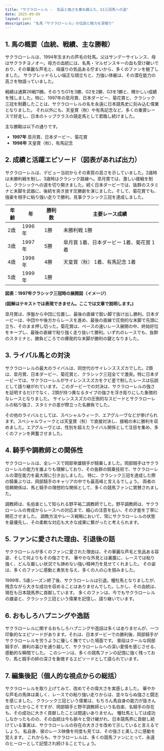 ```yaml
---
title: "サクラローレル -  気品と強さを兼ね備えた、G1三冠馬への道"
date: 2025-09-09
layout: post
description: "名馬『サクラローレル』の伝説と魅力を深堀り"
---
```


## 1. 馬の概要（血統、戦績、主な勝鞍）

サクラローレルは、1994年生まれの芦毛の牡馬。父はサンデーサイレンス、母はサクラチヨノオー。母方の血統には、名馬・マルゼンスキーの血も受け継いでおり、その華麗な芦毛と、母譲りの気品ある佇まいから、多くのファンを魅了しました。  サラブレッドらしい端正な顔立ちと、力強い体躯は、その潜在能力の高さを物語っていました。

戦績は通算26戦11勝。そのうちG1を3勝、G2を2勝、G3を1勝と、輝かしい成績を残しました。特に、1997年の皐月賞、日本ダービー、菊花賞と、クラシック三冠を制覇したことは、サクラローレルの名を永遠に日本競馬史に刻み込む偉業となりました。  それ以外にも、天皇賞（秋）や有馬記念など、多くの重賞レースで好走し、日本のトップクラスの競走馬として君臨し続けました。

主な勝鞍は以下の通りです。

* **1997年**  皐月賞、日本ダービー、菊花賞
* **1998年** 天皇賞（秋）、有馬記念


## 2. 成績と活躍エピソード（図表があれば出力）

サクラローレルは、デビュー当初からその素質の高さを示していました。2歳時は未勝利戦を制し、3歳時はクラシック路線へ。皐月賞では、激しい接戦を制し、クラシックへの道を切り開きました。続く日本ダービーでは、抜群のスタミナと末脚を武器に、後続を突き放す圧勝劇を演じました。そして、菊花賞でも、強豪を相手に粘り強い走りで勝利。見事クラシック三冠を達成しました。

| 年齢 | 年 | 勝利数 | 主要レース成績 |
|---|---|---|---|
| 2歳 | 1996年 | 1勝 |  未勝利戦 1勝 |
| 3歳 | 1997年 | 5勝 | 皐月賞 1着、日本ダービー 1着、菊花賞 1着 |
| 4歳 | 1998年 | 4勝 | 天皇賞（秋） 1着、有馬記念 1着 |
| 5歳 | 1999年 | 1勝 |  |


**図表：1997年クラシック三冠時の展開図（イメージ）**

**(図解はテキストでは表現できません。ここでは文章で説明します。)**

皐月賞は、序盤から中団に位置し、最後の直線で鋭い脚で抜け出し勝利。日本ダービーは、中団やや後方からレースを進め、最後の直線で圧倒的な末脚で先頭に立ち、そのまま押し切った。菊花賞は、ペースの速いレース展開の中、終始好位をキープし、最後の直線で粘り強く走り抜いて勝利。いずれのレースでも、抜群のスタミナと、勝負どころでの爆発的な末脚が勝利の鍵となりました。


## 3. ライバル馬との対決

サクラローレルの最大のライバルは、同世代のサイレンススズカでした。2頭は、皐月賞、日本ダービー、菊花賞と、クラシック三冠全てで激突。特に日本ダービーでは、サクラローレルがサイレンススズカをクビ差で制したレースは伝説として語り継がれています。  このダービーでの対決は、サクラローレルの強さを証明するだけでなく、2頭が持つ異なるタイプの強さを浮き彫りにした象徴的なレースとなりました。  サイレンススズカの圧倒的なスピードとサクラローレルの粘り強さ、スタミナの差が際立った名勝負でした。

その他のライバルとしては、スペシャルウィーク、エアグルーヴなどが挙げられます。スペシャルウィークとは天皇賞（秋）で直接対決し、接戦の末に勝利を収めました。エアグルーヴとは、性別を超えたライバル関係として注目を集め、多くのファンを興奮させました。


## 4. 騎手や調教師との関係性

サクラローレルは、全レースで岡部幸雄騎手が騎乗しました。岡部騎手はサクラローレルの能力を誰よりも理解しており、その抜群の騎乗技術で、サクラローレルの潜在能力を最大限に引き出しました。  特に、クラシック三冠を達成した際の騎乗ぶりは、岡部騎手のキャリアの中でも最高峰と言えるでしょう。  両者の信頼関係は、馬と騎手の理想的な関係として、多くの競馬ファンに賞賛されました。

調教師は、名伯楽として知られる野平祐二調教師でした。野平調教師は、サクラローレルの育成からレースへの対応まで、細心の注意を払い、その才能を丁寧に開花させました。  調教方法やレース戦略において、常にサクラローレルの状態を最優先し、その柔軟な対応も大きな成果に繋がったと考えられます。


## 5. ファンに愛された理由、引退後の話

サクラローレルが多くのファンに愛された理由は、その華麗な芦毛と気品ある容姿、そして何よりもその強さです。  華やかな外見とは裏腹に、レースでは粘り強く、どんな厳しい状況でも諦めない強い精神力を見せてくれました。  その姿は、多くのファンに感動と勇気を与え、多くの人の心を掴みました。

1999年、5歳シーズン終了後、サクラローレルは引退。種牡馬となりましたが、残念ながら大きな成功を収めることはありませんでした。しかし、その血統は、現在も日本競馬界に貢献しています。  多くのファンは、今でもサクラローレルの雄姿と、クラシック三冠という偉業を記憶し、語り継いでいます。


## 6. おもしろハプニングや逸話

サクラローレルに関するおもしろハプニングや逸話は多くはありませんが、一つ印象的なエピソードがあります。それは、日本ダービーでの勝利後、岡部騎手がサクラローレルを労うように優しく撫でていた場面です。  普段はクールな岡部騎手が、勝利の喜びを通り越して、サクラローレルへの深い愛情を感じさせる、感動的な瞬間でした。  このシーンは、多くの競馬ファンの記憶に強く残っており、馬と騎手の絆の深さを象徴するエピソードとして語られています。


## 7. 編集後記（個人的な視点からの総括）

サクラローレルを取り上げてみて、改めてその偉大さを実感しました。  華やかな芦毛の馬体は美しく、レースでの粘り強い走りからは、並々ならぬ強さと闘志を感じました。  クラシック三冠という偉業は、もちろん馬自身の能力が抜きん出ていたからこそですが、岡部騎手と野平調教師という名伯楽、名騎手の存在も、その成功に大きく貢献したことは間違いありません。  種牡馬としては成功しなかったものの、その血統は今も脈々と受け継がれ、日本競馬界に貢献し続けている事実は、サクラローレルの存在の大きさを改めて示していると言えるでしょう。  私自身、彼のレース映像を何度も見ては、その強さと美しさに感動を覚えます。  これからも、サクラローレルは、多くの競馬ファンにとって、永遠のヒーローとして記憶され続けることでしょう。
